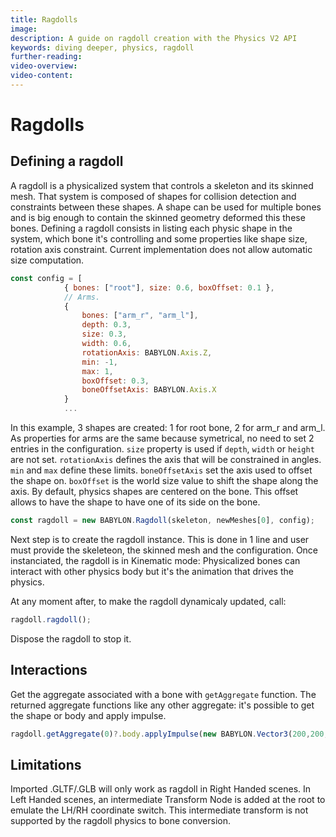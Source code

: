 ```yaml
---
title: Ragdolls
image:
description: A guide on ragdoll creation with the Physics V2 API
keywords: diving deeper, physics, ragdoll
further-reading:
video-overview:
video-content:
---
```


# Ragdolls

## Defining a ragdoll

A ragdoll is a physicalized system that controls a skeleton and its skinned mesh. That system is composed of shapes for collision detection and constraints between these shapes.
A shape can be used for multiple bones and is big enough to contain the skinned geometry deformed this these bones.
Defining a ragdoll consists in listing each physic shape in the system, which bone it's controlling and some properties like shape size, rotation axis constraint.
Current implementation does not allow automatic size computation.

```javascript
const config = [
            { bones: ["root"], size: 0.6, boxOffset: 0.1 },
            // Arms.
            {
                bones: ["arm_r", "arm_l"],
                depth: 0.3,
                size: 0.3,
                width: 0.6,
                rotationAxis: BABYLON.Axis.Z,
                min: -1,
                max: 1,
                boxOffset: 0.3,
                boneOffsetAxis: BABYLON.Axis.X
            }
            ...
```

In this example, 3 shapes are created: 1 for root bone, 2 for arm_r and arm_l. As properties for arms are the same because symetrical, no need to set 2 entries in the configuration.
`size` property is used if `depth`, `width` or `height` are not set. 
`rotationAxis` defines the axis that will be constrained in angles. `min` and `max` define these limits.
`boneOffsetAxis` set the axis used to offset the shape on. `boxOffset` is the world size value to shift the shape along the axis. By default, physics shapes are centered on the bone.
This offset allows to have the shape to have one of its side on the bone.

```javascript
const ragdoll = new BABYLON.Ragdoll(skeleton, newMeshes[0], config);
```

Next step is to create the ragdoll instance. This is done in 1 line and user must provide the skeleteon, the skinned mesh and the configuration.
Once instanciated, the ragdoll is in Kinematic mode: Physicalized bones can interact with other physics body but it's the animation that drives the physics.

At any moment after, to make the ragdoll dynamicaly updated, call:

```javascript
ragdoll.ragdoll();
```

Dispose the ragdoll to stop it.

## Interactions

Get the aggregate associated with a bone with `getAggregate` function. The returned aggregate functions like any other aggregate: it's possible to get the shape or body and apply impulse.

```javascript
ragdoll.getAggregate(0)?.body.applyImpulse(new BABYLON.Vector3(200,200,200), BABYLON.Vector3.ZeroReadOnly);
```

## Limitations

Imported .GLTF/.GLB will only work as ragdoll in Right Handed scenes. In Left Handed scenes, an intermediate Transform Node is added at the root to emulate the LH/RH coordinate switch.
This intermediate transform is not supported by the ragdoll physics to bone conversion.

<Playground id="#V6FLZP#1" title="Bunny ragdoll" description="Ragdoll sample using a bunny plush" isMain={true} category="Physics"/>

<Playground id="#DLPNQT#0" title="Animated character" description="Ragdoll with an animated character and the ability to apply impulse" isMain={true} category="Physics"/>

